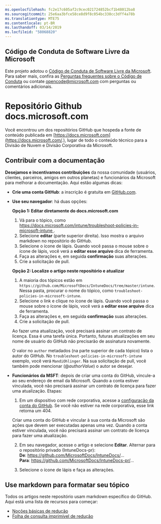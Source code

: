 ```yaml
---
ms.openlocfilehash: fc2e17c605af2c9cec021724852bcf1b48012ba8
ms.sourcegitcommit: 25e6aa3bfce58ce8d9f8c054bc338cc3dff4a78b
ms.translationtype: MTE75
ms.contentlocale: pt-BR
ms.lasthandoff: 03/14/2019
ms.locfileid: "58068820"
---
```

## <a name="microsoft-open-source-code-of-conduct"></a>Código de Conduta de Software Livre da Microsoft

Este projeto adotou o [Código de Conduta de Software Livre da Microsoft](https://opensource.microsoft.com/codeofconduct/).
Para saber mais, confira as [Perguntas frequentes sobre o Código de Conduta](https://opensource.microsoft.com/codeofconduct/faq/) ou contate [opencode@microsoft.com](mailto:opencode@microsoft.com) com perguntas ou comentários adicionais.

# <a name="docsmicrosoftcom-github-repository"></a>Repositório Github docs.microsoft.com

Você encontrou um dos repositórios GitHub que hospeda a fonte de conteúdo publicada em [https://docs.microsoft.com](https://docs.microsoft.com/.), lugar de todo o conteúdo técnico para a Divisão de Nuvem e Divisão Corporativa da Microsoft.

## <a name="contribute-to-your-documentation"></a>Contribuir com a documentação
**Desejamos e incentivamos contribuições** da nossa comunidade (usuários, clientes, parceiros, amigos em outros planetas) e funcionários da Microsoft para melhorar a documentação. Aqui estão algumas dicas:

* **Crie uma conta GitHub**: a inscrição é gratuita em [GitHub.com](https://www.github.com).

* **Use seu navegador**: há duas opções: 

    **Opção 1: Editar diretamente do docs.microsoft.com**  
    1. Vá para o tópico, como [ https://docs.microsoft.com/intune/troubleshoot-policies-in-microsoft-intune ](https://docs.microsoft.com/ntune/troubleshoot-policies-in-microsoft-intune). 
    2. Selecione **editar** (parte superior direita). Isso mostra o arquivo markdown no repositório do GitHub.
    3. Selecione o ícone de lápis. Quando você passa o mouse sobre o ícone de lápis, você verá a **editar esse arquivo** dica de ferramenta. 
    4. Faça as alterações e, em seguida **confirmação** suas alterações. 
    5. Crie a solicitação de pull.
    
    **Opção 2: Localize o artigo neste repositório e atualizar**  
    1.  A maioria dos tópicos estão em `https://github.com/MicrosoftDocs/IntuneDocs/tree/master/intune`. Nessa pasta, procurar o nome do tópico, como `troubleshoot-policies-in-microsoft-intune`. 
    2. Selecione o link e clique no ícone de lápis. Quando você passa o mouse sobre o ícone de lápis, você verá a **editar esse arquivo** dica de ferramenta. 
    3. Faça as alterações e, em seguida **confirmação** suas alterações. 
    4. Crie a solicitação de pull. 

  Ao fazer uma atualização, você precisará assinar um contrato de licença. Essa é uma tarefa única. Portanto, futuras atualizações em seu nome de usuário do GitHub não precisarão de assinatura novamente. 
  
  O valor no `author` metadados (na parte superior de cada tópico) lista o autor do GitHub. No `troubleshoot-policies-in-microsoft-intune` exemplo, você verá `MandiOhlinger`. Na sua solicitação de pull, você também pode mencionar (@*authorValue*) o autor se desejar.
  
* **Funcionários da MSFT**: depois de criar uma conta do GitHub, vincule-a ao seu endereço de email da Microsoft. Quando a conta estiver vinculada, você não precisará assinar um contrato de licença para fazer uma atualização. Etapas:

  1. Em um dispositivo com rede corporativa, acesse a [configuração da conta do GitHub](https://review.docs.microsoft.com/en-us/help/contribute/contribute-get-started-setup-github?branch=master). Se você não estiver na rede corporativa, esse link retorna um 404.
  
    Criar uma conta do GitHub e vincular à sua conta da Microsoft são ações que devem ser executadas apenas uma vez. Quando a conta estiver vinculada, você não precisará assinar um contrato de licença para fazer uma atualização. 

  2. Em seu navegador, acesse o artigo e selecione **Editar**. Alternar para o repositório privado (IntuneDocs-pr):  
    **De**: https://github.com/MicrosoftDocs/IntuneDocs/...  
    **Para**: https://github.com/MicrosoftDocs/IntuneDocs-pr/...
  
  3. Selecione o ícone de lápis e faça as alterações. 

## <a name="use-markdown-to-format-your-topic"></a>Use markdown para formatar seu tópico
Todos os artigos neste repositório usam markdown específico do GitHub. Aqui está uma lista de recursos para começar:

* [Noções básicas de redução](https://help.github.com/articles/basic-writing-and-formatting-syntax/)
* [Folha de consulta imprimível de redução](https://guides.github.com/pdfs/markdown-cheatsheet-online.pdf)
